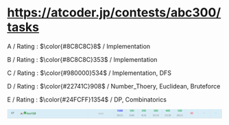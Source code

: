 # https://atcoder.jp/contests/abc300/tasks

A / Rating : $\color{#8C8C8C}8$ / Implementation

B / Rating : $\color{#8C8C8C}353$ / Implementation

C / Rating : $\color{#980000}534$ / Implementation, DFS

D / Rating : $\color{#22741C}908$ / Number_Thoery, Euclidean, Bruteforce

E / Rating : $\color{#24FCFF}1354$ / DP, Combinatorics

![My Image](https://github.com/kss418/Atcoder/blob/main/ABC/Images/Standings/300.png)
